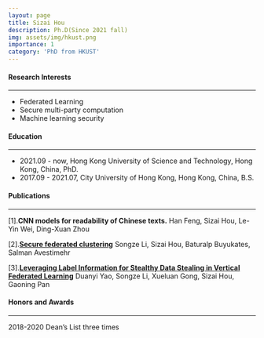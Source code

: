 ```yaml
---
layout: page
title: Sizai Hou
description: Ph.D(Since 2021 fall)
img: assets/img/hkust.png
importance: 1
category: 'PhD from HKUST'
---
```


#### Research Interests
---
- Federated Learning
- Secure multi-party computation
- Machine learning security

#### Education
---
- 2021.09 - now, Hong Kong University of Science and Technology, Hong Kong, China, PhD.
- 2017.09 - 2021.07, City University of Hong Kong, Hong Kong, China, B.S.

#### Publications
---
[1].**CNN models for readability of Chinese texts.**
Han Feng, Sizai Hou, Le-Yin Wei, Ding-Xuan Zhou

[2].[**Secure federated clustering**](https://arxiv.org/abs/2205.15564)
Songze Li, Sizai Hou, Baturalp Buyukates, Salman Avestimehr

[3].[**Leveraging Label Information for Stealthy Data Stealing in Vertical Federated Learning**](https://arxiv.org/abs/2404.19582)
Duanyi Yao, Songze Li, Xueluan Gong, Sizai Hou, Gaoning Pan

#### Honors and Awards
---
2018-2020 Dean’s List three times
